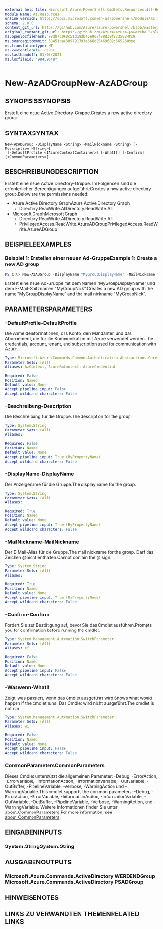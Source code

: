 ```yaml
---
external help file: Microsoft.Azure.PowerShell.Cmdlets.Resources.dll-Help.xml
Module Name: Az.Resources
online version: https://docs.microsoft.com/en-us/powershell/module/az.resources/new-azadgroup
schema: 2.0.0
content_git_url: https://github.com/Azure/azure-powershell/blob/master/src/Resources/Resources/help/New-AzADGroup.md
original_content_git_url: https://github.com/Azure/azure-powershell/blob/master/src/Resources/Resources/help/New-AzADGroup.md
ms.openlocfilehash: 98d87c060c51d19db45e907f88d39f27350248c9
ms.sourcegitcommit: 68451baa389791703e666d95469602c5652609ee
ms.translationtype: MT
ms.contentlocale: de-DE
ms.lasthandoff: 01/05/2021
ms.locfileid: "98459348"
---
```

# <span data-ttu-id="646bf-101">New-AzADGroup</span><span class="sxs-lookup"><span data-stu-id="646bf-101">New-AzADGroup</span></span>

## <span data-ttu-id="646bf-102">SYNOPSIS</span><span class="sxs-lookup"><span data-stu-id="646bf-102">SYNOPSIS</span></span>
<span data-ttu-id="646bf-103">Erstellt eine neue Active Directory-Gruppe.</span><span class="sxs-lookup"><span data-stu-id="646bf-103">Creates a new active directory group.</span></span>

## <span data-ttu-id="646bf-104">SYNTAX</span><span class="sxs-lookup"><span data-stu-id="646bf-104">SYNTAX</span></span>

```
New-AzADGroup -DisplayName <String> -MailNickname <String> [-Description <String>]
 [-DefaultProfile <IAzureContextContainer>] [-WhatIf] [-Confirm] [<CommonParameters>]
```

## <span data-ttu-id="646bf-105">BESCHREIBUNG</span><span class="sxs-lookup"><span data-stu-id="646bf-105">DESCRIPTION</span></span>
<span data-ttu-id="646bf-106">Erstellt eine neue Active Directory-Gruppe. Im Folgenden sind die erforderlichen Berechtigungen aufgeführt:</span><span class="sxs-lookup"><span data-stu-id="646bf-106">Creates a new active directory group.Below are the permissions needed:</span></span>

- <span data-ttu-id="646bf-107">Azure Active Directory Graph</span><span class="sxs-lookup"><span data-stu-id="646bf-107">Azure Active Directory Graph</span></span>
  - <span data-ttu-id="646bf-108">Directory.ReadWrite.All</span><span class="sxs-lookup"><span data-stu-id="646bf-108">Directory.ReadWrite.All</span></span>
- <span data-ttu-id="646bf-109">Microsoft Graph</span><span class="sxs-lookup"><span data-stu-id="646bf-109">Microsoft Graph</span></span>
  - <span data-ttu-id="646bf-110">Directory.ReadWrite.All</span><span class="sxs-lookup"><span data-stu-id="646bf-110">Directory.ReadWrite.All</span></span>
  - <span data-ttu-id="646bf-111">PrivilegedAccess.ReadWrite.AzureADGroup</span><span class="sxs-lookup"><span data-stu-id="646bf-111">PrivilegedAccess.ReadWrite.AzureADGroup</span></span>

## <span data-ttu-id="646bf-112">BEISPIELE</span><span class="sxs-lookup"><span data-stu-id="646bf-112">EXAMPLES</span></span>

### <span data-ttu-id="646bf-113">Beispiel 1: Erstellen einer neuen Ad-Gruppe</span><span class="sxs-lookup"><span data-stu-id="646bf-113">Example 1: Create a new AD group</span></span>

```powershell
PS C:\> New-AzADGroup -DisplayName "MyGroupDisplayName" -MailNickname "MyGroupNick"
```

<span data-ttu-id="646bf-114">Erstellt eine neue Ad-Gruppe mit dem Namen "MyGroupDisplayName" und dem E-Mail-Spitznamen "MyGroupNick".</span><span class="sxs-lookup"><span data-stu-id="646bf-114">Creates a new AD group with the name "MyGroupDisplayName" and the mail nickname "MyGroupNick".</span></span>

## <span data-ttu-id="646bf-115">PARAMETERS</span><span class="sxs-lookup"><span data-stu-id="646bf-115">PARAMETERS</span></span>

### <span data-ttu-id="646bf-116">-DefaultProfile</span><span class="sxs-lookup"><span data-stu-id="646bf-116">-DefaultProfile</span></span>
<span data-ttu-id="646bf-117">Die Anmeldeinformationen, das Konto, den Mandanten und das Abonnement, die für die Kommunikation mit Azure verwendet werden.</span><span class="sxs-lookup"><span data-stu-id="646bf-117">The credentials, account, tenant, and subscription used for communication with Azure.</span></span>

```yaml
Type: Microsoft.Azure.Commands.Common.Authentication.Abstractions.Core.IAzureContextContainer
Parameter Sets: (All)
Aliases: AzContext, AzureRmContext, AzureCredential

Required: False
Position: Named
Default value: None
Accept pipeline input: False
Accept wildcard characters: False
```

### <span data-ttu-id="646bf-118">-Beschreibung</span><span class="sxs-lookup"><span data-stu-id="646bf-118">-Description</span></span>
<span data-ttu-id="646bf-119">Die Beschreibung für die Gruppe.</span><span class="sxs-lookup"><span data-stu-id="646bf-119">The description for the group.</span></span>

```yaml
Type: System.String
Parameter Sets: (All)
Aliases:

Required: False
Position: Named
Default value: None
Accept pipeline input: True (ByPropertyName)
Accept wildcard characters: False
```

### <span data-ttu-id="646bf-120">-DisplayName</span><span class="sxs-lookup"><span data-stu-id="646bf-120">-DisplayName</span></span>
<span data-ttu-id="646bf-121">Der Anzeigename für die Gruppe.</span><span class="sxs-lookup"><span data-stu-id="646bf-121">The display name for the group.</span></span>

```yaml
Type: System.String
Parameter Sets: (All)
Aliases:

Required: True
Position: Named
Default value: None
Accept pipeline input: True (ByPropertyName)
Accept wildcard characters: False
```

### <span data-ttu-id="646bf-122">-MailNickname</span><span class="sxs-lookup"><span data-stu-id="646bf-122">-MailNickname</span></span>
<span data-ttu-id="646bf-123">Der E-Mail-Alias für die Gruppe.</span><span class="sxs-lookup"><span data-stu-id="646bf-123">The mail nickname for the group.</span></span> <span data-ttu-id="646bf-124">Darf das Zeichen @nicht enthalten.</span><span class="sxs-lookup"><span data-stu-id="646bf-124">Cannot contain the @ sign.</span></span>

```yaml
Type: System.String
Parameter Sets: (All)
Aliases:

Required: True
Position: Named
Default value: None
Accept pipeline input: True (ByPropertyName)
Accept wildcard characters: False
```

### <span data-ttu-id="646bf-125">-Confirm</span><span class="sxs-lookup"><span data-stu-id="646bf-125">-Confirm</span></span>
<span data-ttu-id="646bf-126">Fordert Sie zur Bestätigung auf, bevor Sie das Cmdlet ausführen.</span><span class="sxs-lookup"><span data-stu-id="646bf-126">Prompts you for confirmation before running the cmdlet.</span></span>

```yaml
Type: System.Management.Automation.SwitchParameter
Parameter Sets: (All)
Aliases: cf

Required: False
Position: Named
Default value: None
Accept pipeline input: False
Accept wildcard characters: False
```

### <span data-ttu-id="646bf-127">-Waswenn</span><span class="sxs-lookup"><span data-stu-id="646bf-127">-WhatIf</span></span>
<span data-ttu-id="646bf-128">Zeigt, was passiert, wenn das Cmdlet ausgeführt wird.</span><span class="sxs-lookup"><span data-stu-id="646bf-128">Shows what would happen if the cmdlet runs.</span></span>
<span data-ttu-id="646bf-129">Das Cmdlet wird nicht ausgeführt.</span><span class="sxs-lookup"><span data-stu-id="646bf-129">The cmdlet is not run.</span></span>

```yaml
Type: System.Management.Automation.SwitchParameter
Parameter Sets: (All)
Aliases: wi

Required: False
Position: Named
Default value: None
Accept pipeline input: False
Accept wildcard characters: False
```

### <span data-ttu-id="646bf-130">CommonParameters</span><span class="sxs-lookup"><span data-stu-id="646bf-130">CommonParameters</span></span>
<span data-ttu-id="646bf-131">Dieses Cmdlet unterstützt die allgemeinen Parameter: -Debug, -ErrorAction, -ErrorVariable, -InformationAction, -InformationVariable, -OutVariable, -OutBuffer, -PipelineVariable, -Verbose, -WarningAction und -WarningVariable.</span><span class="sxs-lookup"><span data-stu-id="646bf-131">This cmdlet supports the common parameters: -Debug, -ErrorAction, -ErrorVariable, -InformationAction, -InformationVariable, -OutVariable, -OutBuffer, -PipelineVariable, -Verbose, -WarningAction, and -WarningVariable.</span></span> <span data-ttu-id="646bf-132">Weitere Informationen finden Sie unter [about_CommonParameters.](http://go.microsoft.com/fwlink/?LinkID=113216)</span><span class="sxs-lookup"><span data-stu-id="646bf-132">For more information, see [about_CommonParameters](http://go.microsoft.com/fwlink/?LinkID=113216).</span></span>

## <span data-ttu-id="646bf-133">EINGABEN</span><span class="sxs-lookup"><span data-stu-id="646bf-133">INPUTS</span></span>

### <span data-ttu-id="646bf-134">System.String</span><span class="sxs-lookup"><span data-stu-id="646bf-134">System.String</span></span>

## <span data-ttu-id="646bf-135">AUSGABEN</span><span class="sxs-lookup"><span data-stu-id="646bf-135">OUTPUTS</span></span>

### <span data-ttu-id="646bf-136">Microsoft.Azure.Commands.ActiveDirectory.WERDENDGroup</span><span class="sxs-lookup"><span data-stu-id="646bf-136">Microsoft.Azure.Commands.ActiveDirectory.PSADGroup</span></span>

## <span data-ttu-id="646bf-137">HINWEISE</span><span class="sxs-lookup"><span data-stu-id="646bf-137">NOTES</span></span>

## <span data-ttu-id="646bf-138">LINKS ZU VERWANDTEN THEMEN</span><span class="sxs-lookup"><span data-stu-id="646bf-138">RELATED LINKS</span></span>
